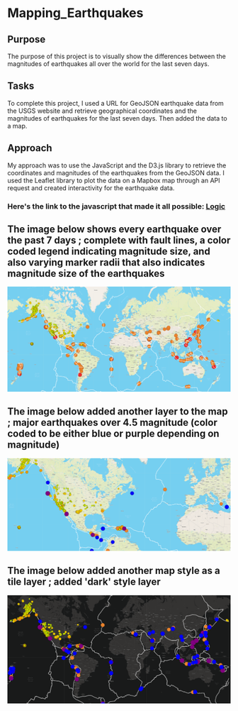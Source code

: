 # Mapping_Earthquakes

## Purpose
The purpose of this project is to visually show the differences between the magnitudes of earthquakes all over the world for the last seven days.

## Tasks
To complete this project, I used a URL for GeoJSON earthquake data from the USGS website and retrieve geographical coordinates and the magnitudes of earthquakes for the last seven days. Then added the data to a map.

## Approach
My approach was to use the JavaScript and the D3.js library to retrieve the coordinates and magnitudes of the earthquakes from the GeoJSON data. I used the Leaflet library to plot the data on a Mapbox map through an API request and created interactivity for the earthquake data.

### Here's the link to the javascript that made it all possible: [Logic](https://github.com/dgeroux/Mapping_Earthquakes/blob/main/Earthquake_Challenge/static/js/challenge_logic.js)

## The image below shows every earthquake over the past 7 days ; complete with fault lines, a color coded legend indicating magnitude size, and also varying marker radii that also indicates magnitude size of the earthquakes
![deliverable_one](https://github.com/dgeroux/Mapping_Earthquakes/blob/main/Earthquake_Challenge/deliverable_one.png)

## The image below added another layer to the map ; major earthquakes over 4.5 magnitude (color coded to be either blue or purple depending on magnitude)
![deliverable_two](https://github.com/dgeroux/Mapping_Earthquakes/blob/main/Earthquake_Challenge/deliverable_two.png)

## The image below added another map style as a tile layer ; added 'dark' style layer
![deliverable_three](https://github.com/dgeroux/Mapping_Earthquakes/blob/main/Earthquake_Challenge/deliverable_three.png)
